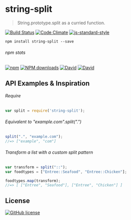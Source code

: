 # string-split
> String.prototype.split as a curried function.

[![Build Status](http://img.shields.io/travis/wilmoore/string-split.js.svg)](https://travis-ci.org/wilmoore/string-split.js) [![Code Climate](https://codeclimate.com/github/wilmoore/string-split.js/badges/gpa.svg)](https://codeclimate.com/github/wilmoore/string-split.js) [![js-standard-style](https://img.shields.io/badge/code%20style-standard-brightgreen.svg?style=flat)](https://github.com/feross/standard)

```shell
npm install string-split --save
```

###### npm stats

[![npm](https://img.shields.io/npm/v/string-split.svg)](https://www.npmjs.org/package/string-split) [![NPM downloads](http://img.shields.io/npm/dm/string-split.svg)](https://www.npmjs.org/package/string-split) [![David](https://img.shields.io/david/wilmoore/string-split.js.svg)]() [![David](https://img.shields.io/david/dev/wilmoore/string-split.js.svg)]() 

## API Examples & Inspiration

###### Require

```js
var split = require('string-split');
```

###### Equivalent to "example.com".split(".")

```js
split(".", "example.com");
//=> ["example", "com"]
```

###### Transform a list with a custom split pattern

```js
var transform = split("::");
var foodtypes = ["Entree::Seafood", "Entree::Chicken"];

foodtypes.map(transform);
//=> [ ["Entree", "Seafood"], ["Entree", "Chicken"] ]
```

## License

[![GitHub license](https://img.shields.io/github/license/wilmoore/string-split.js.svg)]()
